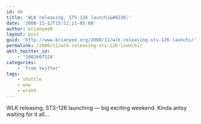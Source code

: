 ```yaml
---
id: 40
title: 'WLK releasing, STS-126 launchi&#8230;'
date: '2008-11-12T15:51:21-05:00'
author: brianyee0
layout: post
guid: 'http://www.brianyee.org/2008/11/wlk-releasing-sts-126-launchi/'
permalink: /2008/11/wlk-releasing-sts-126-launchi/
aktt_twitter_id:
    - '1002607524'
categories:
    - 'from twitter'
tags:
    - shuttle
    - wow
    - wrath
---
```


WLK releasing, STS-126 launching — big exciting weekend. Kinda antsy waiting for it all…